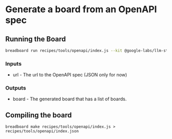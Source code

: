 # Generate a board from an OpenAPI spec

## Running the Board

```bash
breadboard run recipes/tools/openapi/index.js --kit @google-labs/llm-starter --kit @google-labs/core-kit -i "{\"url\":\"https://api.apis.guru/v2/specs/apis.guru/2.2.0/openapi.json\"}"
```

### Inputs

- url - The url to the OpenAPI spec (JSON only for now)

### Outputs

- board - The generated board that has a list of boards.

## Compiling the board

`breadboard make recipes/tools/openapi/index.js >  recipes/tools/openapi/index.json`
